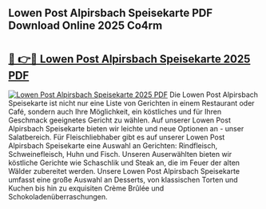 ## Lowen Post Alpirsbach Speisekarte PDF Download Online 2025 Co4rm

# <h2><a href="http://gc5yum.nevu.top/?p=Lowen+Post+Alpirsbach+Speisekarte">🔗 👉🔴 Lowen Post Alpirsbach Speisekarte 2025 PDF</a></h2>

[![Lowen Post Alpirsbach Speisekarte 2025 PDF](https://i.imgur.com/dBaPXMq.png)](http://gc5yum.nevu.top/?p=Lowen+Post+Alpirsbach+Speisekarte)
Die Lowen Post Alpirsbach Speisekarte ist nicht nur eine Liste von Gerichten in einem Restaurant oder Café, sondern auch Ihre Möglichkeit, ein köstliches und für Ihren Geschmack geeignetes Gericht zu wählen. Auf unserer Lowen Post Alpirsbach Speisekarte bieten wir leichte und neue Optionen an - unser Salatbereich. Für Fleischliebhaber gibt es auf unserer Lowen Post Alpirsbach Speisekarte eine Auswahl an Gerichten: Rindfleisch, Schweinefleisch, Huhn und Fisch. Unseren Auserwählten bieten wir köstliche Gerichte wie Schaschlik und Steak an, die im Feuer der alten Wälder zubereitet werden. Unsere Lowen Post Alpirsbach Speisekarte umfasst eine große Auswahl an Desserts, von klassischen Torten und Kuchen bis hin zu exquisiten Crème Brûlée und Schokoladenüberraschungen.
